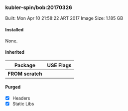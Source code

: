 ### kubler-spin/bob:20170326

Built: Mon Apr 10 21:58:22 ART 2017
Image Size: 1.185 GB

#### Installed
None.
#### Inherited
Package | USE Flags
--------|----------
**FROM scratch** |
#### Purged
- [x] Headers
- [x] Static Libs
